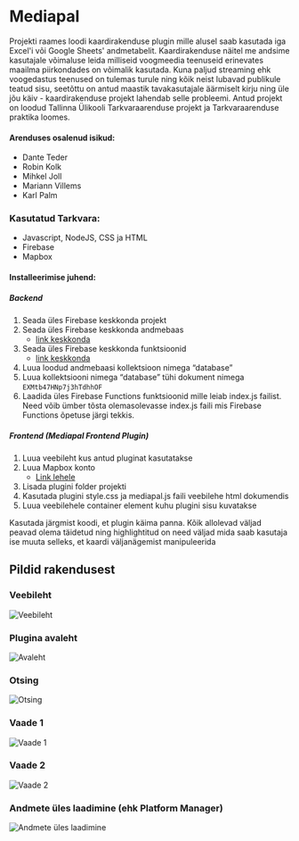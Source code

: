 # Mediapal
Projekti raames loodi kaardirakenduse plugin mille alusel saab kasutada iga Excel'i või Google Sheets' andmetabelit. Kaardirakenduse näitel me andsime kasutajale võimaluse leida milliseid voogmeedia teenuseid erinevates maailma piirkondades on võimalik kasutada. Kuna paljud streaming ehk voogedastus teenused on tulemas turule ning kõik neist lubavad publikule teatud sisu, seetõttu on antud maastik tavakasutajale äärmiselt kirju ning üle jõu käiv - kaardirakenduse projekt lahendab selle probleemi. Antud projekt on loodud Tallinna Ülikooli Tarkvaraarenduse projekt ja Tarkvaraarenduse praktika loomes.

#### Arenduses osalenud isikud:
* Dante Teder
* Robin Kolk
* Mihkel Joll
* Mariann Villems
* Karl Palm

### Kasutatud Tarkvara:
* Javascript, NodeJS, CSS ja HTML
* Firebase
* Mapbox

#### Installeerimise juhend: 
##### Backend
1. Seada üles Firebase keskkonda projekt
2. Seada üles Firebase keskkonda andmebaas 
    * [link keskkonda](https://firebase.google.com/docs/firestore)
3. Seada üles Firebase keskkonda funktsioonid 
    * [link keskkonda](https://firebase.google.com/docs/functions)
4. Luua loodud andmebaasi kollektsioon nimega “database”
5. Luua kollektsiooni nimega “database” tühi dokument nimega `EXMtb47HNp7j3hTdhhOF`
6. Laadida üles Firebase Functions funktsioonid mille leiab index.js failist. Need võib ümber tõsta olemasolevasse index.js faili mis Firebase Functions õpetuse järgi tekkis.
 
##### Frontend (Mediapal Frontend Plugin)
1. Luua veebileht kus antud pluginat kasutatakse
2. Luua Mapbox konto 
    * [Link lehele](https://blog.mapbox.com/quickstart-guide-to-mapbox-javascript-api-4b376c68dd46)
3. Lisada plugini folder projekti
4. Kasutada plugini style.css ja mediapal.js faili veebilehe html dokumendis
5. Luua veebilehele container element kuhu plugini sisu kuvatakse

Kasutada järgmist koodi, et plugin käima panna. Kõik allolevad väljad peavad olema täidetud ning highlightitud on need väljad mida saab kasutaja ise muuta selleks, et kaardi väljanägemist manipuleerida

## Pildid rakendusest
### Veebileht
![Veebileht](https://i.imgur.com/KdQLLU4.jpg)
### Plugina avaleht
![Avaleht](https://i.imgur.com/fM4aGtt.png)
### Otsing
![Otsing](https://i.imgur.com/lbjxebB.png)
### Vaade 1
![Vaade 1](https://i.imgur.com/fb6LgVd.png)
### Vaade 2
![Vaade 2](https://i.imgur.com/XjiKX5J.png)
### Andmete üles laadimine (ehk Platform Manager)
![Andmete üles laadimine](https://i.imgur.com/7pk9DhM.jpg)
